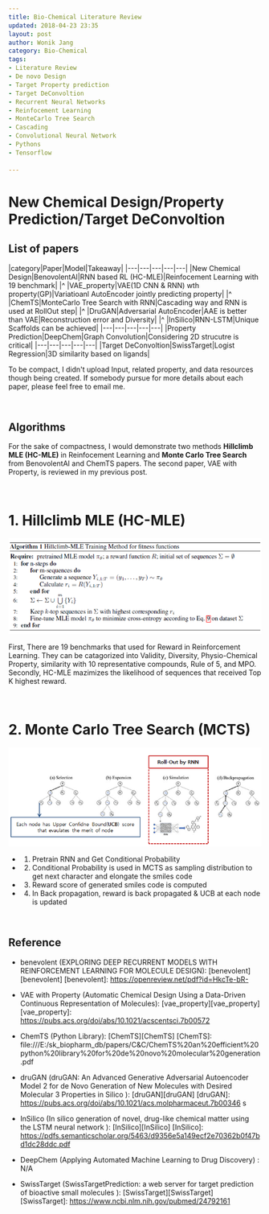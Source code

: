 ```yaml
---
title: Bio-Chemical Literature Review
updated: 2018-04-23 23:35
layout: post
author: Wonik Jang
category: Bio-Chemical
tags:
- Literature Review
- De novo Design
- Target Property prediction
- Target DeConvoltion
- Recurrent Neural Networks
- Reinfocement Learning
- MonteCarlo Tree Search
- Cascading
- Convolutional Neural Network
- Pythons
- Tensorflow

---
```



# **New Chemical Design/Property Prediction/Target DeConvoltion**

## **List of papers**

|category|Paper|Model|Takeaway|
|---|---|---|---|---|
|New Chemical Design|BenovolentAI|RNN based RL (HC-MLE)|Reinfocement Learning with 19 benchmark|
|^  |VAE_property|VAE(1D CNN & RNN) wth property(GP)|Variatioanl AutoEncoder jointly predicting property|
|^  |ChemTS|MonteCarlo Tree Search with RNN|Cascading way and RNN is used at RollOut step|
|^  |DruGAN|Adversarial AutoEncoder|AAE is better than VAE|Reconstruction error and Diversity|
|^  |InSilico|RNN-LSTM|Unique Scaffolds can be achieved|
|---|---|---|---|---|
|Property Prediction|DeepChem|Graph Convolution|Considering 2D strucutre is critical|
|---|---|---|---|---|
|Target DeConvoltion|SwissTarget|Logist Regression|3D similarity based on ligands|



To be compact, I didn't upload Input, related property, and data resources though being created.
If somebody pursue for more details about each paper, please feel free to email me.

<br/>

## **Algorithms**

For the sake of compactness, I would demonstrate two methods **Hillclimb MLE (HC-MLE)** in Reinfocement Learning and **Monte Carlo Tree Search** from BenovolentAI and ChemTS papers. The second paper, VAE with Property, is reviewed in my previous post.

<br/>


# 1. **Hillclimb MLE (HC-MLE)**

![beno_mle_algorithm](/result_images/beno_mle_algorithm.PNG  "beno_mle_algorithm")

First, There are 19 benchmarks that used for Reward in Reinforcement Learning. They can be catagorized into Validity, Diversity, Physio-Chemical Property, similarity with 10 representative compounds, Rule of 5, and MPO.
Secondly, HC-MLE mazimizes the likelihood of sequences that received Top K highest reward.

<br/>

# 2. **Monte Carlo Tree Search (MCTS)**

![chemts_procedure](/result_images/chemts_procedure.PNG  "chemts_procedure")

- 1. Pretrain RNN and Get Conditional Probability
- 2. Conditional Probability is used in MCTS as sampling distribution to get next character and elongate the smiles code
- 3. Reward score of generated smiles code is computed
- 4. In Back propagation, reward is back propagated & UCB at each node is updated


<br/>


## **Reference**

- benevolent (EXPLORING DEEP RECURRENT MODELS WITH REINFORCEMENT LEARNING FOR MOLECULE DESIGN): [benevolent][benevolent]
[benevolent]: https://openreview.net/pdf?id=HkcTe-bR-

- VAE with Property (Automatic Chemical Design Using a Data-Driven Continuous Representation of Molecules): [vae_property][vae_property]
[vae_property]: https://pubs.acs.org/doi/abs/10.1021/acscentsci.7b00572

- ChemTS (Python Library): [ChemTS][ChemTS]
[ChemTS]: file:///E:/sk_biopharm_db/papers/C&C/ChemTS%20an%20efficient%20python%20library%20for%20de%20novo%20molecular%20generation.pdf

- druGAN (druGAN: An Advanced Generative Adversarial Autoencoder Model 2 for de Novo Generation of New Molecules with Desired Molecular 3 Properties in Silico ): [druGAN][druGAN]
[druGAN]: https://pubs.acs.org/doi/abs/10.1021/acs.molpharmaceut.7b00346
s
- InSilico (In silico generation of novel, drug-like chemical matter using the LSTM neural network ): [InSilico][InSilico]
[InSilico]: https://pdfs.semanticscholar.org/5463/d9356e5a149ecf2e70362b0f47bd1dc28ddc.pdf

- DeepChem (Applying Automated Machine Learning to Drug Discovery) : N/A

- SwissTarget (SwissTargetPrediction: a web server for target prediction of bioactive small molecules ): [SwissTarget][SwissTarget]
[SwissTarget]: https://www.ncbi.nlm.nih.gov/pubmed/24792161
